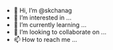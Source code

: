 - 👋 Hi, I’m @skchanag
- 👀 I’m interested in ...
- 🌱 I’m currently learning ...
- 💞️ I’m looking to collaborate on ...
- 📫 How to reach me ...

<!---
skchanag/skchanag is a ✨ special ✨ repository because its `README.md` (this file) appears on your GitHub profile.
You can click the Preview link to take a look at your changes.
--->
